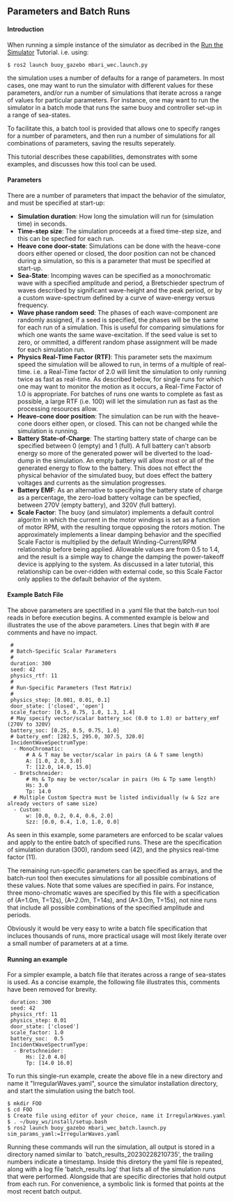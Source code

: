 ## Parameters and Batch Runs

#### Introduction
When running a simple instance of the simulator as decribed in the [Run the Simulator](RunSimulator.md) Tutorial. i.e. using:

```
$ ros2 launch buoy_gazebo mbari_wec.launch.py
```

the simulation uses a number of defaults for a range of parameters. In most cases, one may want to run the simulator with different values for these parameters, and/or run a number of simulations that iterate across a range of values for particular parameters. For instance, one may want to run the simulator in a batch mode that runs the same buoy and controller set-up in a range of sea-states.

To facilitate this, a batch tool is provided that allows one to specify ranges for a number of parameters, and then run a number of simulations for all combinations of parameters, saving the results seperately.

This tutorial describes these capabilities, demonstrates with some examples, and discusses how this tool can be used.

#### Parameters

There are a number of parameters that impact the behavior of the simulator, and must be specified at start-up:

- **Simulation duration**:  How long the simulation will run for (simulation time) in seconds.
- **Time-step size**:  The simulation proceeds at a fixed time-step size, and this can be specfied for each run.
- **Heave cone door-state**:  Simulations can be done with the heave-cone doors either opened or closed, the door position can not be chanced during a simulation, so this is a parameter that must be specified at start-up.
- **Sea-State**:  Incomping waves can be specified as a monochromatic wave with a specified amplitude and period, a Bretschieder spectrum of waves described by significant wave-height and the peak period, or by a custom wave-spectrum defined by a curve of wave-energy versus frequency.  
- **Wave phase random seed**:  The phases of each wave-component are randomly assigned, if a seed is specified, the phases will be the same for each run of a simulation.  This is useful for comparing simulations for which one wants the same wave-excitation.  If the seed value is set to zero, or ommitted, a different random phase assignment will be made for each simulation run.
- **Physics Real-Time Factor (RTF)**:  This parameter sets the maximum speed the simulation will be allowed to run, in terms of a multiple of real-time.  i.e. a Real-Time factor of 2.0 will limit the simulation to only running twice as fast as real-time.  As described below, for single runs for which one may want to monitor the motion as it occurs, a Real-Time Factor of 1.0 is appropriate.  For batches of runs one wants to complete as fast as possible, a large RTF (i.e. 100) will let the simulation run as fast as the processing resources allow.
- **Heave-cone door position**:  The simulation can be run with the heave-cone doors either open, or closed. This can not be changed while the simulation is running.
- **Battery State-of-Charge**:  The starting battery state of charge can be specified between 0 (empty) and 1 (full).  A full battery can't absorb energy so more of the generated power will be diverted to the load-dump in the simulation.  An empty battery will allow most or all of the generated energy to flow to the battery. This does not effect the physical behavior of the simulated buoy, but does effect the battery voltages and currents as the simulation progresses.
- **Battery EMF**:  As an alternative to specifying the battery state of charge as a percentage, the zero-load battery voltage can be specfied, between 270V (empty battery), and 320V (full battery).
- **Scale Factor**:  The buoy (and simulator) implements a default control algoritm in which the current in the motor windings is set as a function of motor RPM, with the resulting torque opposing the rotors motion.  The approximately implements a linear damping behavior and the specified Scale Factor is multiplied by the default Winding-Current/RPM relationship before being applied.  Allowable values are from 0.5 to 1.4, and the result is a simple way to change the damping the power-takeoff device is applying to the system.  As discussed in a later tutorial, this relationship can be over-ridden with external code, so this Scale Factor only applies to the default behavior of the system.


#### Example Batch File
The above parameters are spectified in a .yaml file that the batch-run tool reads in before execution begins.  A commented example is below and illustrates the use of the above parameters.  Lines that begin with # are comments and have no impact.

```
 #
 # Batch-Specific Scalar Parameters
 #
 duration: 300
 seed: 42
 physics_rtf: 11
 #
 # Run-Specific Parameters (Test Matrix)
 #
 physics_step: [0.001, 0.01, 0.1]
 door_state: ['closed', 'open']
 scale_factor: [0.5, 0.75, 1.0, 1.3, 1.4]
 # May specify vector/scalar battery_soc (0.0 to 1.0) or battery_emf (270V to 320V)
 battery_soc: [0.25, 0.5, 0.75, 1.0]
 # battery_emf: [282.5, 295.0, 307.5, 320.0]
 IncidentWaveSpectrumType:
  - MonoChromatic:
      # A & T may be vector/scalar in pairs (A & T same length)
      A: [1.0, 2.0, 3.0]
      T: [12.0, 14.0, 15.0]
  - Bretschneider:
      # Hs & Tp may be vector/scalar in pairs (Hs & Tp same length)
      Hs: 3.0
      Tp: 14.0
  # Multiple Custom Spectra must be listed individually (w & Szz are already vectors of same size)
  - Custom:
      w: [0.0, 0.2, 0.4, 0.6, 2.0]
      Szz: [0.0, 0.4, 1.0, 1.0, 0.0]
```

As seen in this example, some parameters are enforced to be scalar values and apply to the entire batch of specified runs.  These are the specification of simulation duration (300), random seed (42), and the physics real-time factor (11). 

The remaining run-specific parameters can be specified as arrays, and the batch-run tool then executes simulations for all possible combinations of these values.  Note that some values are specified in pairs.  For instance, three mono-chromatic waves are specified by this file with a specification of (A=1.0m, T=12s), (A=2.0m, T=14s), and (A=3.0m, T=15s), not nine runs that include all possible combinations of the specified amplitude and periods.

Obviously it would be very easy to write a batch file specification that incluces thousands of runs, more practical usage will most likely iterate over a small number of parameters at at a time. 

#### Running an example
For a simpler example, a batch file that iterates across a range of sea-states is used.  As a concise example, the following file illustrates this, comments have been removed for brevity.

```
 duration: 300
 seed: 42
 physics_rtf: 11
 physics_step: 0.01
 door_state: ['closed']
 scale_factor: 1.0
 battery_soc:  0.5
 IncidentWaveSpectrumType:
  - Bretschneider:
      Hs: [2.0 4.0]
      Tp: [14.0 16.0]
```

To run this single-run example, create the above file in a new directory and name it "IrregularWaves.yaml", source the simulator installation directory, and start the simulation using the batch tool.  

```
$ mkdir FOO
$ cd FOO
$ Create file using editor of your choice, name it IrregularWaves.yaml
$ . ~/buoy_ws/install/setup.bash
$ ros2 launch buoy_gazebo mbari_wec_batch.launch.py sim_params_yaml:=IrregularWaves.yaml
```

Running these commands will run the simulation, all output is stored in a directory named similar to `batch_results_20230228210735', the trailing numbers indicate a timestamp.  Inside this diretory the yaml file is repeated, along with a log file 'batch_results.log' that lists all of the simulation runs that were performed.  Alongside that are specific directories that hold output from each run.  For convenience, a symbolic link is formed that points at the most recent batch output.